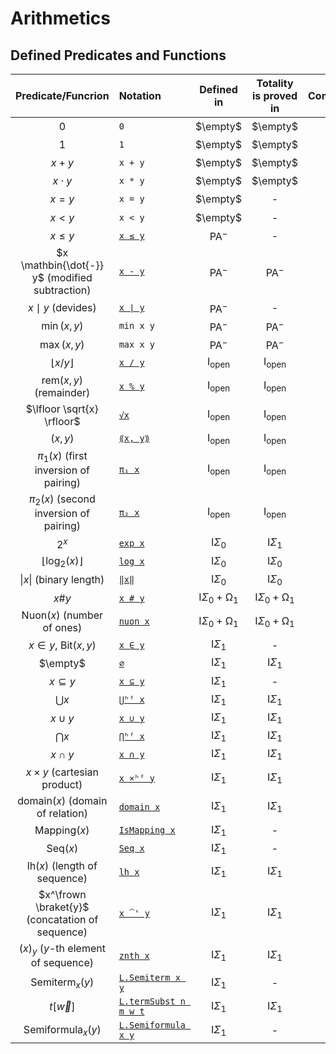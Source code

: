 # Arithmetics


## Defined Predicates and Functions

| Predicate/Funcrion   | Notation  | Defined in      | Totality is proved in | Complexity | Polynomial Bound | 
| :-:                  | :--       | :-:             | :-:                   | :-:        | :-:   |
| $0$                  | `0`       | $\empty$        | $\empty$        | $\Sigma_0$ | $0$ |
| $1$                  | `1`       | $\empty$        | $\empty$        | $\Sigma_0$ | $1$ |
| $x + y$              | `x + y`   | $\empty$        | $\empty$        | $\Sigma_0$ | $x + y$ |
| $x \cdot y$          | `x * y`   | $\empty$        | $\empty$        | $\Sigma_0$ | $x \cdot y$ |
| $x = y$              | `x = y`   | $\empty$        | -               | $\Sigma_0$ | -       |
| $x < y$              | `x < y`   | $\empty$        | -               | $\Sigma_0$ | -       |
| $x \le y$            | [`x ≤ y`]((https://iehality.github.io/lean4-logic/docs/Logic/FirstOrder/Arith/PeanoMinus.html#LO.Arith.instLE_logic))   | $\mathsf{PA^-}$ | -               | $\Sigma_0$ | -       |
| $x \mathbin{\dot{-}} y$ (modified subtraction)             | [`x - y`](https://iehality.github.io/Arithmetization/Arithmetization/Basic/PeanoMinus.html#LO.Arith.sub)   | $\mathsf{PA^-}$ | $\mathsf{PA^-}$ | $\Sigma_0$ | $x$ |
| $x \mid y$ (devides) | [`x ∣ y`](https://iehality.github.io/Arithmetization/Arithmetization/Basic/PeanoMinus.html#LO.FirstOrder.Arith.dvd)   | $\mathsf{PA^-}$ | -               | $\Sigma_0$ | -       |
| $\min(x, y)$         | `min x y` | $\mathsf{PA^-}$ | $\mathsf{PA^-}$ | $\Sigma_0$ | $x$     |
| $\max(x, y)$         | `max x y` | $\mathsf{PA^-}$ | $\mathsf{PA^-}$ | $\Sigma_0$ | $x + y$ |
| $\lfloor x / y \rfloor$         | [`x / y`](https://iehality.github.io/Arithmetization/Arithmetization/Basic/IOpen.html#LO.Arith.instDiv_arithmetization) | $\mathsf{I_{open}}$ | $\mathsf{I_{open}}$ | $\Sigma_0$ | $x$ |
| $\mathrm{rem}(x, y)$ (remainder) | [`x % y`](https://iehality.github.io/Arithmetization/Arithmetization/Basic/IOpen.html#LO.Arith.rem) | $\mathsf{I_{open}}$ | $\mathsf{I_{open}}$ | $\Sigma_0$ | $x$ |
| $\lfloor \sqrt{x} \rfloor$ | [`√x`](https://iehality.github.io/Arithmetization/Arithmetization/Basic/IOpen.html#LO.Arith.sqrt) | $\mathsf{I_{open}}$ | $\mathsf{I_{open}}$ | $\Sigma_0$ | $x$ |
| $(x, y)$ | [`⟪x, y⟫`](https://iehality.github.io/Arithmetization/Arithmetization/Basic/IOpen.html#LO.Arith.pair) | $\mathsf{I_{open}}$ | $\mathsf{I_{open}}$ | $\Sigma_0$ | $(x + y + 1)^2$ |
| $\pi_1(x)$ (first inversion of pairing) | [`π₁ x`](https://iehality.github.io/Arithmetization/Arithmetization/Basic/IOpen.html#LO.Arith.pi%E2%82%81) | $\mathsf{I_{open}}$ | $\mathsf{I_{open}}$ | $\Sigma_0$ | $x$ |
| $\pi_2(x)$ (second inversion of pairing) | [`π₂ x`](https://iehality.github.io/Arithmetization/Arithmetization/Basic/IOpen.html#LO.Arith.pi%E2%82%82) | $\mathsf{I_{open}}$ | $\mathsf{I_{open}}$ | $\Sigma_0$ | $x$ |
| $2^x$ | [`exp x`](https://iehality.github.io/Arithmetization/Arithmetization/ISigmaZero/Exponential/Exp.html#LO.Arith.Exponential) | $\mathsf{I}\Sigma_0$ | $\mathsf{I}\Sigma_1$ | $\Sigma_0$ | none |
| $\lfloor \log_2(x) \rfloor$ | [`log x`](https://iehality.github.io/Arithmetization/Arithmetization/ISigmaZero/Exponential/Log.html#LO.Arith.log) | $\mathsf{I}\Sigma_0$ | $\mathsf{I}\Sigma_0$ | $\Sigma_0$ | $x$ |
| $\| x \|$ (binary length) | [`‖x‖`](https://iehality.github.io/Arithmetization/Arithmetization/ISigmaZero/Exponential/Log.html#LO.Arith.binaryLength) | $\mathsf{I}\Sigma_0$ | $\mathsf{I}\Sigma_0$ | $\Sigma_0$ | $x$ |
| $x \# y$ | [`x # y`](https://iehality.github.io/Arithmetization/Arithmetization/OmegaOne/Basic.html#LO.Arith.instHash) | $\mathsf{I}\Sigma_0 + \mathsf{\Omega_1}$ | $\mathsf{I}\Sigma_0 + \mathsf{\Omega_1}$ | $\Sigma_0$ | none |
| $\mathrm{Nuon}(x)$ (number of ones) | [`nuon x`](https://iehality.github.io/Arithmetization/Arithmetization/OmegaOne/Nuon.html#LO.Arith.nuon) | $\mathsf{I}\Sigma_0 + \mathsf{\Omega_1}$ | $\mathsf{I}\Sigma_0 + \mathsf{\Omega_1}$ | $\Sigma_0$ | $x$ |
| $x \in y$, $\mathrm{Bit}(x, y)$ | [`x ∈ y`](https://iehality.github.io/Arithmetization/Arithmetization/ISigmaOne/Bit.html#LO.Arith.Bit) | $\mathsf{I}\Sigma_1$ | - | $\Sigma_0$ | - |
| $\empty$ | [`∅`](https://iehality.github.io/Arithmetization/Arithmetization/ISigmaOne/Bit.html#LO.Arith.instEmptyCollection_arithmetization) | $\mathsf{I}\Sigma_1$ | $\mathsf{I}\Sigma_1$ | $\Sigma_0$ | $0$ |
| $x \subseteq y$ | [`x ⊆ y`](https://iehality.github.io/Arithmetization/Arithmetization/ISigmaOne/Bit.html#LO.Arith.instHasSubset_arithmetization) | $\mathsf{I}\Sigma_1$ | - | $\Sigma_0$ | - |
| $\bigcup x$ | [`⋃ʰᶠ x`](https://iehality.github.io/Arithmetization/Arithmetization/ISigmaOne/HFS/Basic.html#LO.Arith.sUnion) | $\mathsf{I}\Sigma_1$ | $\mathsf{I}\Sigma_1$ | $\Sigma_0$ | none |
| $x \cup y$ | [`x ∪ y`](https://iehality.github.io/Arithmetization/Arithmetization/ISigmaOne/HFS/Basic.html#LO.Arith.union) | $\mathsf{I}\Sigma_1$ | $\mathsf{I}\Sigma_1$ | $\Sigma_0$ | $2(x + y)$ |
| $\bigcap x$ | [`⋂ʰᶠ x`](https://iehality.github.io/Arithmetization/Arithmetization/ISigmaOne/HFS/Basic.html#LO.Arith.sInter) | $\mathsf{I}\Sigma_1$ | $\mathsf{I}\Sigma_1$ | $\Sigma_0$ | ? |
| $x \cap y$ | [`x ∩ y`](https://iehality.github.io/Arithmetization/Arithmetization/ISigmaOne/HFS/Basic.html#LO.Arith.inter) | $\mathsf{I}\Sigma_1$ | $\mathsf{I}\Sigma_1$ | $\Sigma_0$ | $x$ |
| $x \times y$ (cartesian product) | [`x ×ʰᶠ y`](https://iehality.github.io/Arithmetization/Arithmetization/ISigmaOne/HFS/Basic.html#LO.Arith.product) | $\mathsf{I}\Sigma_1$ | $\mathsf{I}\Sigma_1$ | $\Sigma_0$ | ? |
| $\mathrm{domain} (x)$ (domain of relation) | [`domain x`](https://iehality.github.io/Arithmetization/Arithmetization/ISigmaOne/HFS/Basic.html#LO.Arith.domain) | $\mathsf{I}\Sigma_1$ | $\mathsf{I}\Sigma_1$ | $\Sigma_0$ | $2 x$ |
| $\mathrm{Mapping}(x)$ | [`IsMapping x`](https://iehality.github.io/Arithmetization/Arithmetization/ISigmaOne/HFS/Basic.html#LO.Arith.IsMapping) | $\mathsf{I}\Sigma_1$ | - | $\Sigma_0$ | - |
| $\mathrm{Seq}(x)$ | [`Seq x`](https://iehality.github.io/Arithmetization/Arithmetization/ISigmaOne/HFS/Seq.html#LO.Arith.Seq) | $\mathsf{I}\Sigma_1$ | - | $\Sigma_0$ | - |
| $\mathrm{lh}(x)$ (length of sequence) | [`lh x`](https://iehality.github.io/Arithmetization/Arithmetization/ISigmaOne/HFS/Seq.html#LO.Arith.lh) | $\mathsf{I}\Sigma_1$ | $\mathsf{I}\Sigma_1$ | $\Sigma_0$ | $x$ |
| $x^\frown \braket{y}$ (concatation of sequence) | [`x ⁀' y`]((https://iehality.github.io/Arithmetization/Arithmetization/ISigmaOne/HFS/Seq.html#LO.Arith.seqCons)) | $\mathsf{I}\Sigma_1$ | $\mathsf{I}\Sigma_1$ | $\Sigma_0$ | none |
| $(x)_y$ ($y$-th element of sequence) | [`znth x`](https://iehality.github.io/Arithmetization/Arithmetization/ISigmaOne/HFS/Seq.html#LO.Arith.znth) | $\mathsf{I}\Sigma_1$ | $\mathsf{I}\Sigma_1$ | $\Sigma_0$ | $x$ |
| $\mathrm{Semiterm}_x (y)$ | [`L.Semiterm x y`](https://iehality.github.io/Arithmetization/Arithmetization/ISigmaOne/Metamath/Term/Basic.html#LO.Arith.Language.Semiterm) | $\mathsf{I}\Sigma_1$ | - | $\Delta_1$ | - |
| $t [\vec{w}]$ | [`L.termSubst n m w t`](https://iehality.github.io/Arithmetization/Arithmetization/ISigmaOne/Metamath/Term/Functions.html#LO.Arith.Language.termSubst) | $\mathsf{I}\Sigma_1$ | $\mathsf{I}\Sigma_1$ | $\Sigma_1$ | none |
| $\mathrm{Semiformula}_x(y)$ | [`L.Semiformula x y`](https://iehality.github.io/Arithmetization/Arithmetization/ISigmaOne/Metamath/Formula/Basic.html#LO.Arith.Language.Semiformula) | $\mathsf{I}\Sigma_1$ | - | $\Delta_1$ | - |
